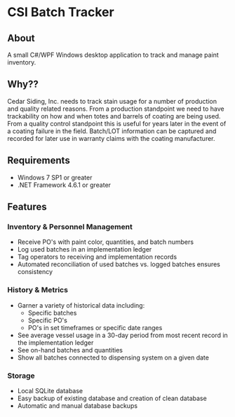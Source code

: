 # CSI Batch Tracker

## About
A small C#/WPF Windows desktop application to track and manage paint inventory.

## Why??
Cedar Siding, Inc. needs to track stain usage for a number of production and quality 
related reasons. From a production standpoint we need to have trackability on
how and when totes and barrels of coating are being used. From a quality control
standpoint this is useful for years later in the event of a coating failure in
the field. Batch/LOT information can be captured and recorded for later use
in warranty claims with the coating manufacturer.

## Requirements
- Windows 7 SP1 or greater
- .NET Framework 4.6.1 or greater

## Features

### Inventory & Personnel Management
- Receive PO's with paint color, quantities, and batch numbers
- Log used batches in an implementation ledger
- Tag operators to receiving and implementation records
- Automated reconciliation of used batches vs. logged batches
ensures consistency

### History & Metrics
- Garner a variety of historical data including:
  - Specific batches
  - Specific PO's
  - PO's in set timeframes or specific date ranges
- See average vessel usage in a 30-day period from
most recent record in the implementation ledger
- See on-hand batches and quantities
- Show all batches connected to dispensing system on a given date

### Storage
- Local SQLite database
- Easy backup of existing database and creation of clean database
- Automatic and manual database backups
